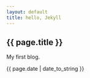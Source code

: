 ```yaml
---
layout: default
title: hello, Jekyll
---
```


<h2>{{ page.title }}</h2>
<p>My first blog.</p>
<p>{{ page.date | date_to_string }}</p>
